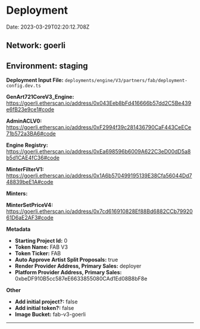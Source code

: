 
# Deployment

Date: 2023-03-29T02:20:12.708Z

## **Network:** goerli

## **Environment:** staging

**Deployment Input File:** `deployments/engine/V3/partners/fab/deployment-config.dev.ts`

**GenArt721CoreV3_Engine:** https://goerli.etherscan.io/address/0x043Eeb8bFd416666b57dd2C5Be439e6fB23e9ce1#code

**AdminACLV0:** https://goerli.etherscan.io/address/0xF2994f39c281436790CaF443CeECe71b572a3BA6#code

**Engine Registry:** https://goerli.etherscan.io/address/0xEa698596b6009A622C3eD00dD5a8b5d1CAE4fC36#code

**MinterFilterV1:** https://goerli.etherscan.io/address/0x1A6b570499195139E38Cfa56044Dd748839beE1A#code

**Minters:**

**MinterSetPriceV4:** https://goerli.etherscan.io/address/0x7cd616910828Ef88Bd6882CCb7992061D6aE2AF3#code



**Metadata**

- **Starting Project Id:** 0
- **Token Name:** FAB V3
- **Token Ticker:** FAB
- **Auto Approve Artist Split Proposals:** true
- **Render Provider Address, Primary Sales:** deployer
- **Platform Provider Address, Primary Sales:** 0xbeDF910B5cc587eE6633855080CAd1Ed08B8bF8e

**Other**

- **Add initial project?:** false
- **Add initial token?:** false
- **Image Bucket:** fab-v3-goerli

---

